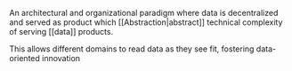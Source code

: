 An architectural and organizational paradigm where data is decentralized and served as product which [[Abstraction|abstract]] technical complexity of serving [[data]] products.

This allows different domains to read data as they see fit, fostering data-oriented innovation